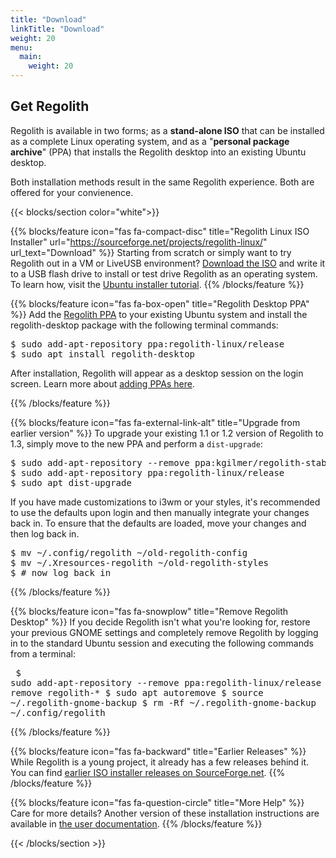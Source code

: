 ```yaml
---
title: "Download"
linkTitle: "Download"
weight: 20
menu:
  main:
    weight: 20
---
```



<section class="row td-box td-box--1 position-relative td-box--gradient td-box--height-auto">
	<div class="container text-center td-arrow-down">
		<span class="h4 mb-0">
<h1><i class="fas fa-cloud-download-alt ml-2 "></i> Get Regolith</h1>

<p>Regolith is available in two forms; as a <b>stand-alone ISO</b> that can be installed as a complete Linux operating system, and as a "<b>personal package archive</b>" (PPA) that installs the Regolith desktop into an existing Ubuntu desktop.
<p>Both installation methods result in the same Regolith experience. Both are offered for your convienence.</p>
</span>
	</div>
</section>
{{< blocks/section color="white">}}

{{% blocks/feature icon="fas fa-compact-disc" title="Regolith Linux ISO Installer" url="https://sourceforge.net/projects/regolith-linux/" url_text="Download" %}}
Starting from scratch or simply want to try Regolith out in a VM or LiveUSB environment? <a href="https://sourceforge.net/projects/regolith-linux/">Download the ISO</a> and write it to a USB flash drive to install or test drive Regolith as an operating system.  To learn how, visit the <a class="text-warning"  href="https://tutorials.ubuntu.com/tutorial/tutorial-install-ubuntu-desktop">Ubuntu installer tutorial</a>.
{{% /blocks/feature %}}

{{% blocks/feature icon="fas fa-box-open" title="Regolith Desktop PPA" %}}
Add the <a href="https://launchpad.net/~regolith-linux/+archive/ubuntu/stable">Regolith PPA</a> to your existing Ubuntu system and install the regolith-desktop package with the following terminal commands:
<pre class="text-left border rounded p-2">
$ sudo add-apt-repository ppa:regolith-linux/release
$ sudo apt install regolith-desktop
</pre>After installation, Regolith will appear as a desktop session on the login screen.  Learn more about <a href="https://help.ubuntu.com/community/Repositories/CommandLine#Adding_Launchpad_PPA_Repositories">adding PPAs here</a>.
{{% /blocks/feature %}}

{{% blocks/feature icon="fas fa-external-link-alt" title="Upgrade from earlier version" %}}
To upgrade your existing 1.1 or 1.2 version of Regolith to 1.3, simply move to the new PPA and perform a <code>dist-upgrade</code>:
<pre class="text-left border rounded p-2">
$ sudo add-apt-repository --remove ppa:kgilmer/regolith-stable
$ sudo add-apt-repository ppa:regolith-linux/release
$ sudo apt dist-upgrade
</pre>
If you have made customizations to i3wm or your styles, it's recommended to use the defaults upon login and then manually integrate your changes back in.  To ensure that the defaults are loaded, move your changes and then log back in.
<pre class="text-left border rounded p-2">
$ mv ~/.config/regolith ~/old-regolith-config
$ mv ~/.Xresources-regolith ~/old-regolith-styles
$ # now log back in
</pre>
{{% /blocks/feature %}}

{{% blocks/feature icon="fas fa-snowplow" title="Remove Regolith Desktop" %}}
If you decide Regolith isn't what you're looking for, restore your previous GNOME settings and completely remove Regolith by logging in to the standard Ubuntu session and executing the following commands from a terminal:<pre class="text-left border rounded p-2">
$ sudo add-apt-repository --remove ppa:regolith-linux/release
$ sudo apt remove regolith-*
$ sudo apt autoremove
$ source ~/.regolith-gnome-backup
$ rm -Rf ~/.regolith-gnome-backup ~/.config/regolith
</pre>
{{% /blocks/feature %}}

{{% blocks/feature icon="fas fa-backward" title="Earlier Releases" %}}
While Regolith is a young project, it already has a few releases behind it.  You can find [earlier ISO installer releases on SourceForge.net](https://sourceforge.net/projects/regolith-linux/).
{{% /blocks/feature %}}

{{% blocks/feature icon="fas fa-question-circle" title="More Help" %}}
Care for more details? Another version of these installation instructions are available in [the user documentation](../docs/getting-started/install).
{{% /blocks/feature %}}

{{< /blocks/section >}}